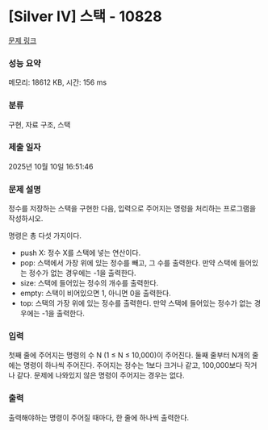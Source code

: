 # [Silver IV] 스택 - 10828 

[문제 링크](https://www.acmicpc.net/problem/10828) 

### 성능 요약

메모리: 18612 KB, 시간: 156 ms

### 분류

구현, 자료 구조, 스택

### 제출 일자

2025년 10월 10일 16:51:46

### 문제 설명

<p style="user-select: auto !important;">정수를 저장하는 스택을 구현한 다음, 입력으로 주어지는 명령을 처리하는 프로그램을 작성하시오.</p>

<p style="user-select: auto !important;">명령은 총 다섯 가지이다.</p>

<ul style="user-select: auto !important;">
	<li style="user-select: auto !important;">push X: 정수 X를 스택에 넣는 연산이다.</li>
	<li style="user-select: auto !important;">pop: 스택에서 가장 위에 있는 정수를 빼고, 그 수를 출력한다. 만약 스택에 들어있는 정수가 없는 경우에는 -1을 출력한다.</li>
	<li style="user-select: auto !important;">size: 스택에 들어있는 정수의 개수를 출력한다.</li>
	<li style="user-select: auto !important;">empty: 스택이 비어있으면 1, 아니면 0을 출력한다.</li>
	<li style="user-select: auto !important;">top: 스택의 가장 위에 있는 정수를 출력한다. 만약 스택에 들어있는 정수가 없는 경우에는 -1을 출력한다.</li>
</ul>

### 입력 

 <p style="user-select: auto !important;">첫째 줄에 주어지는 명령의 수 N (1 ≤ N ≤ 10,000)이 주어진다. 둘째 줄부터 N개의 줄에는 명령이 하나씩 주어진다. 주어지는 정수는 1보다 크거나 같고, 100,000보다 작거나 같다. 문제에 나와있지 않은 명령이 주어지는 경우는 없다.</p>

### 출력 

 <p style="user-select: auto !important;">출력해야하는 명령이 주어질 때마다, 한 줄에 하나씩 출력한다.</p>

